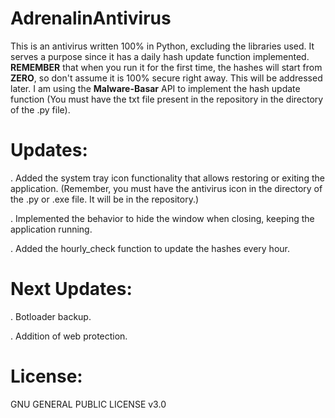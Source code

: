 # AdrenalinAntivirus

This is an antivirus written 100% in Python, excluding the libraries used. It serves a purpose since it has a daily hash update function implemented. **REMEMBER** that when you run it for the first time, the hashes will start from **ZERO**, so don't assume it is 100% secure right away. This will be addressed later. I am using the **Malware-Basar** API to implement the hash update function (You must have the txt file present in the repository in the directory of the .py file).

# Updates:

. Added the system tray icon functionality that allows restoring or exiting the application. (Remember, you must have the antivirus icon in the directory of the .py or .exe file. It will be in the repository.)

. Implemented the behavior to hide the window when closing, keeping the application running.

. Added the hourly_check function to update the hashes every hour.

# Next Updates:

. Botloader backup.

. Addition of web protection.

# License:

GNU GENERAL PUBLIC LICENSE v3.0
